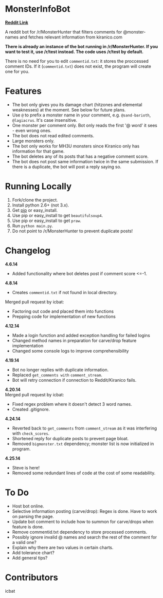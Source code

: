 MonsterInfoBot
===============  

**[Reddit Link](http://www.reddit.com/r/MonsterHunter/comments/229ljg/introducing_umonsterinfobot/)**  

A reddit bot for /r/MonsterHunter that filters comments for @monster-names and fetches relevant information from kiranico.com  

**There is already an instance of the bot running in /r/MonsterHunter. If you want to test it, use /r/test instead. The code uses /r/test by default.**  

There is no need for you to edit `commentid.txt`: it stores the proccessed comment IDs. If it (`commentid.txt`) does not exist, the program will create one for you.  

Features
===============  
- The bot only gives you its damage chart (hitzones and elemental weaknesses) at the moment. See below for future plans.  
- Use `@` to prefix a monster name in your comment, e.g. `@sand-barioth`, `@lagiacrus`. It's case insensitive.  
- One monster per comment only. Bot only reads the first '@ word' it sees - even wrong ones.  
- The bot does not read edited comments.
- Large monsters only.  
- The bot only works for MH3U monsters since Kiranico only has information for that game.  
- The bot deletes any of its posts that has a negative comment score.  
- The bot does not post same information twice in the same submission. If there is a duplicate, the bot will post a reply saying so.

Running Locally  
===============  
1. Fork/clone the project.  
2. Install python 2.6+ (not 3.x).  
3. Get [pip](http://www.pip-installer.org/en/latest/installing.html) or easy_install.  
4. Use pip or easy_install to get `beautifulsoup4`.  
5. Use pip or easy_install to get `praw`.  
6. Run `python main.py`.  
7. Do not point to /r/MonsterHunter to prevent duplicate posts!  

Changelog
===============
**4.6.14**  
- Added functionality where bot deletes post if comment score <=-1.  

**4.8.14**  
- Creates `commentid.txt` if not found in local directory.  

Merged pull request by icbat:  
- Factoring out code and placed them into functions
- Prepping code for implementation of new functions  

**4.12.14**
- Made a login function and added exception handling for failed logins  
- Changed method names in preparation for carve/drop feature implementation  
- Changed some console logs to improve comprehensibility  

**4.19.14**
- Bot no longer replies with duplicate information. 
- Replaced `get_comments with` `comment_stream`.
- Bot will retry connection if connection to Reddit/Kiranico fails.  

**4.20.14**  
Merged pull request by icbat:  
- Fixed regex problem where it doesn't detect 3 word names.  
- Created .gitignore.  

**4.24.14**  
- Reverted back to `get_comments` from `comment_stream` as it was interfering with `check_scores`.  
- Shortened reply for duplicate posts to prevent page bloat.  
- Removed `bigmonster.txt` dependency; monster list is now initialized in program.  

**4.25.14**  
- Steve is here!  
- Removed some redundant lines of code at the cost of some readability.

To Do
===============
- Host bot online.
- Selective information posting (carve/drop): Regex is done. Have to work on parsing the page.
- Update bot comment to include how to summon for carve/drops when feature is done.  
- Remove commentid.txt dependency to store processed comments.
- Possibly ignore invalid @ names and search the rest of the comment for a valid one?  
- Explain why there are two values in certain charts.  
- Add tolerance chart?  
- Add general tips?  

Contributors
===============
icbat